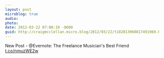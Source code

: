 ```yaml
---
layout: post
microblog: true
audio: 
photo: 
date: 2012-03-22 07:00:19 -0600
guid: http://craigmcclellan.micro.blog/2012/03/22/t182813960817491969.html
---
```

New Post - @Evernote: The Freelance Musician's Best Friend [t.co/nmuzWE2w](http://t.co/nmuzWE2w)

